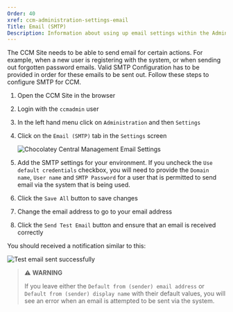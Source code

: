 ```yaml
---
Order: 40
xref: ccm-administration-settings-email
Title: Email (SMTP)
Description: Information about using up email settings within the Administration Settings screen.
---
```


The CCM Site needs to be able to send email for certain actions.  For example, when a new user is registering with the system, or when sending out forgotten password emails.  Valid SMTP Configuration has to be provided in order for these emails to be sent out.  Follow these steps to configure SMTP for CCM.

1. Open the CCM Site in the browser
1. Login with the `ccmadmin` user
1. In the left hand menu click on `Administration` and then `Settings`
1. Click on the `Email (SMTP)` tab in the `Settings` screen

    ![Chocolatey Central Management Email Settings](/assets/images/ccm/setup/email/ccm-email-settings.png)

1. Add the SMTP settings for your environment.  If you uncheck the `Use default credentials` checkbox, you will need to provide the `Domain name`, `User name` and `SMTP Password` for a user that is permitted to send email via the system that is being used.
1. Click the `Save All` button to save changes
1. Change the email address to go to your email address
1. Click the `Send Test Email` button and ensure that an email is received correctly

You should received a notification similar to this:

![Test email sent successfully](/assets/images/features/ccm/test_email_sent_correctly.png)

> :warning: **WARNING**
>
> If you leave either the `Default from (sender) email address` or `Default from (sender) display name` with their default values, you will see an error when an email is attempted to be sent via the system.